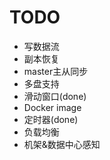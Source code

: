 TODO
========
* 写数据流
* 副本恢复
* master主从同步
* 多盘支持
* 滑动窗口(done)
* Docker image
* 定时器(done)
* 负载均衡
* 机架&数据中心感知

